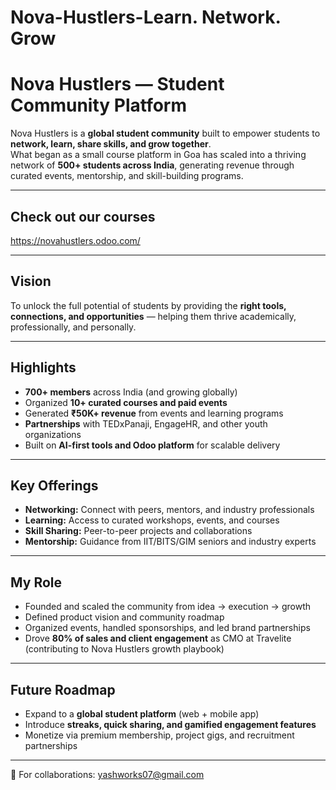 # Nova-Hustlers-Learn. Network. Grow

# Nova Hustlers — Student Community Platform

Nova Hustlers is a **global student community** built to empower students to **network, learn, share skills, and grow together**.  
What began as a small course platform in Goa has scaled into a thriving network of **500+ students across India**, generating revenue through curated events, mentorship, and skill-building programs.  

---
## Check out our courses 
https://novahustlers.odoo.com/

---
## Vision
To unlock the full potential of students by providing the **right tools, connections, and opportunities** — helping them thrive academically, professionally, and personally.  

---

## Highlights
- **700+ members** across India (and growing globally)  
- Organized **10+ curated courses and paid events**  
- Generated **₹50K+ revenue** from events and learning programs  
- **Partnerships** with TEDxPanaji, EngageHR, and other youth organizations  
- Built on **AI-first tools and Odoo platform** for scalable delivery  

---

## Key Offerings
- **Networking:** Connect with peers, mentors, and industry professionals  
- **Learning:** Access to curated workshops, events, and courses  
- **Skill Sharing:** Peer-to-peer projects and collaborations  
- **Mentorship:** Guidance from IIT/BITS/GIM seniors and industry experts  

---

## My Role
- Founded and scaled the community from idea → execution → growth  
- Defined product vision and community roadmap  
- Organized events, handled sponsorships, and led brand partnerships  
- Drove **80% of sales and client engagement** as CMO at Travelite (contributing to Nova Hustlers growth playbook)  

---

## Future Roadmap
- Expand to a **global student platform** (web + mobile app)  
- Introduce **streaks, quick sharing, and gamified engagement features**  
- Monetize via premium membership, project gigs, and recruitment partnerships  

---

📧 For collaborations: yashworks07@gmail.com
